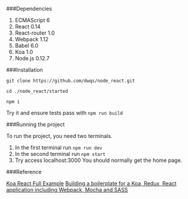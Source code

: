 ###Dependencies

1. ECMAScript 6
2. React 0.14
3. React-router 1.0
4. Webpack 1.12
5. Babel 6.0
6. Koa 1.0
7. Node.js 0.12.7

###Installation

```
git clone https://github.com/dwqs/node_react.git

cd ./node_react/started

npm i

```

Try it and ensure tests pass with `npm run build`

###Running the project

To run the project, you need two terminals.

1. In the first terminal run `npm run dev`
2. In the second terminal run `npm start`
3. Try access localhost:3000 You should normally get the home page.

###Reference

[Koa React Full Example](https://github.com/dozoisch/koa-react-full-example)
[Building a boilerplate for a Koa, Redux, React application including Webpack, Mocha and SASS](http://blog.joanboixados.com/building-a-boilerplate-for-a-koa-redux-react-application-including-webpack-mocha-and-sass/)

